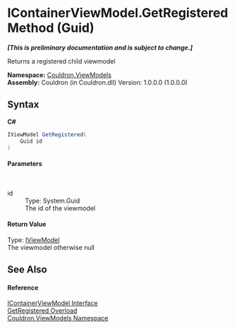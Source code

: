 # IContainerViewModel.GetRegistered Method (Guid)
 _**\[This is preliminary documentation and is subject to change.\]**_

Returns a registered child viewmodel

**Namespace:**&nbsp;<a href="N_Couldron_ViewModels">Couldron.ViewModels</a><br />**Assembly:**&nbsp;Couldron (in Couldron.dll) Version: 1.0.0.0 (1.0.0.0)

## Syntax

**C#**<br />
``` C#
IViewModel GetRegistered(
	Guid id
)
```


#### Parameters
&nbsp;<dl><dt>id</dt><dd>Type: System.Guid<br />The id of the viewmodel</dd></dl>

#### Return Value
Type: <a href="T_Couldron_ViewModels_IViewModel">IViewModel</a><br />The viewmodel otherwise null

## See Also


#### Reference
<a href="T_Couldron_ViewModels_IContainerViewModel">IContainerViewModel Interface</a><br /><a href="Overload_Couldron_ViewModels_IContainerViewModel_GetRegistered">GetRegistered Overload</a><br /><a href="N_Couldron_ViewModels">Couldron.ViewModels Namespace</a><br />